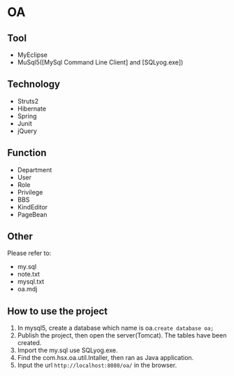 # OA #

## Tool ##

- MyEclipse
- MuSql5([MySql Command Line Client] and [SQLyog.exe])

## Technology ##

- Struts2
- Hibernate
- Spring
- Junit 
- jQuery

## Function ##

- Department
- User
- Role
- Privilege
- BBS
- KindEditor
- PageBean

## Other ##

Please refer to:

- my.sql
- note.txt
- mysql.txt
- oa.mdj

## How to use the project ##

1. In mysql5, create a database which name is oa.`create database oa;`
2. Publish the project, then open the server(Tomcat). The tables have been created.
3. Import the my.sql use SQLyog.exe.
4. Find the com.hsx.oa.util.Intaller, then ran as Java application.
5. Input the url `http://localhost:8080/oa/` in the browser.
